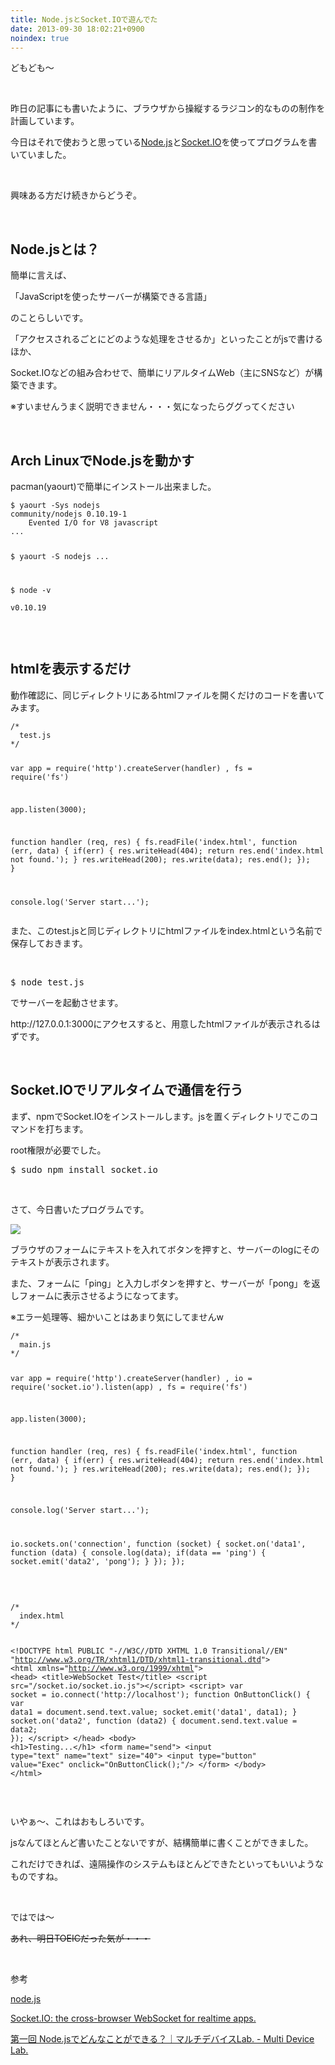 ```yaml
---
title: Node.jsとSocket.IOで遊んでた
date: 2013-09-30 18:02:21+0900
noindex: true
---
```

<p>どもども〜</p>
<p>&nbsp;</p>
<p>昨日の記事にも書いたように、ブラウザから操縦するラジコン的なものの制作を計画しています。</p>
<p>今日はそれで使おうと思っている<a href="http://nodejs.org/">Node.js</a>と<a href="http://socket.io/">Socket.IO</a>を使ってプログラムを書いていました。</p>
<p>&nbsp;</p>
<p>興味ある方だけ続きからどうぞ。</p>
<!--more-->
<p>&nbsp;</p>
<h2>Node.jsとは？</h2>
<p>簡単に言えば、</p>
<p><span class="fontsize6">「JavaScriptを使ったサーバーが構築できる言語」</span></p>
<p>のことらしいです。</p>
<p>「アクセスされるごとにどのような処理をさせるか」といったことがjsで書けるほか、</p>
<p>Socket.IOなどの組み合わせで、簡単にリアルタイムWeb（主にSNSなど）が構築できます。</p>
<p><span class="fontsize1">※すいませんうまく説明できません・・・気になったらググってください</span></p>
<p>&nbsp;</p>
<h2>Arch LinuxでNode.jsを動かす</h2>
<p>pacman(yaourt)で簡単にインストール出来ました。</p>
<pre class="prettyprint linenums">
<code>$ yaourt -Sys nodejs         
community/nodejs 0.10.19-1
    Evented I/O for V8 javascript
...

$ yaourt -S nodejs
...

$ node -v           
v0.10.19
</code></pre>
<p>&nbsp;</p>
<h2>htmlを表示するだけ</h2>
<p>動作確認に、同じディレクトリにあるhtmlファイルを開くだけのコードを書いてみます。</p>
<pre class="prettyprint linenums">
<code>/*
  test.js
*/

var app = require('http').createServer(handler)
  , fs = require('fs')

app.listen(3000);

function handler (req, res) {
  fs.readFile('index.html',
  function (err, data) {
    if(err) {
      res.writeHead(404);
      return res.end('index.html not found.');
    }
    res.writeHead(200);
    res.write(data);
    res.end();
  });
}

console.log('Server start...');
</code></pre>
<p>また、このtest.jsと同じディレクトリにhtmlファイルをindex.htmlという名前で保存しておきます。</p>
<p>&nbsp;</p>
<pre class="prettyprint linenums">
$ node test.js
</pre>
<p>でサーバーを起動させます。</p>
<p>http://127.0.0.1:3000にアクセスすると、用意したhtmlファイルが表示されるはずです。</p>
<p>&nbsp;</p>
<h2>Socket.IOでリアルタイムで通信を行う</h2>
<p>まず、npmでSocket.IOをインストールします。jsを置くディレクトリでこのコマンドを打ちます。</p>
<p>root権限が必要でした。</p>
<pre class="prettyprint linenums">
$ sudo npm install socket.io
</pre>
<p>&nbsp;</p>
<p>さて、今日書いたプログラムです。</p>
<p><img src="https://lh3.googleusercontent.com/-PoZ-ymBXQN4/Ukk81_JSGnI/AAAAAAAACnU/FfGkx9Qeh3c/s640/Screenshot%2520from%25202013-09-30%252017%253A55%253A27.png" /></p>
<p>ブラウザのフォームにテキストを入れてボタンを押すと、サーバーのlogにそのテキストが表示されます。</p>
<p>また、フォームに「ping」と入力しボタンを押すと、サーバーが「pong」を返しフォームに表示させるようになってます。</p>
<p>※エラー処理等、細かいことはあまり気にしてませんw</p>
<pre class="prettyprint linenums">
<code>/*
  main.js
*/

var app = require('http').createServer(handler)
  , io = require('socket.io').listen(app)
  , fs = require('fs')

app.listen(3000);

function handler (req, res) {
  fs.readFile('index.html',
  function (err, data) {
    if(err) {
      res.writeHead(404);
      return res.end('index.html not found.');
    }
    res.writeHead(200);
    res.write(data);
    res.end();
  });
}

console.log('Server start...');

io.sockets.on('connection', function (socket) {
  socket.on('data1', function (data) {
    console.log(data);
    if(data == 'ping') {
      socket.emit('data2', 'pong');
    }
  });
});
</code></pre>
<p>&nbsp;</p>
<pre class="prettyprint linenums">
<code>/*
  index.html
*/

&lt;!DOCTYPE html PUBLIC "-//W3C//DTD XHTML 1.0 Transitional//EN"
"http://www.w3.org/TR/xhtml1/DTD/xhtml1-transitional.dtd"&gt;
&lt;html xmlns="http://www.w3.org/1999/xhtml"&gt;
  &lt;head&gt;
    &lt;title&gt;WebSocket Test&lt;/title&gt;
    &lt;script src="/socket.io/socket.io.js"&gt;&lt;/script&gt;
    &lt;script&gt;
      var socket = io.connect('http://localhost');
      function OnButtonClick() {
        var data1 = document.send.text.value;
        socket.emit('data1', data1);
      }
      socket.on('data2', function (data2) {
        document.send.text.value = data2;
      });
    &lt;/script&gt;
  &lt;/head&gt;
  &lt;body&gt;
    &lt;h1&gt;Testing...&lt;/h1&gt;
    &lt;form name="send"&gt;
      &lt;input type="text" name="text" size="40"&gt;
      &lt;input type="button" value="Exec" onclick="OnButtonClick();"/&gt;
    &lt;/form&gt;
  &lt;/body&gt;
&lt;/html&gt;
</code></pre>
<p>&nbsp;</p>
<p>いやぁ〜、これはおもしろいです。</p>
<p>jsなんてほとんど書いたことないですが、結構簡単に書くことができました。</p>
<p>これだけできれば、遠隔操作のシステムもほとんどできたといってもいいようなものですね。</p>
<p>&nbsp;</p>
<p>ではでは〜</p>
<p><del><span class="fontsize1">あれ、明日TOEICだった気が・・・</span></del></p>
<p>&nbsp;</p>
<p>参考</p>
<p><a href="http://nodejs.org/">node.js</a></p>
<p><a href="http://socket.io/">Socket.IO: the cross-browser WebSocket for realtime apps.</a></p>
<p><a href="http://mdlab.jp/project/node_js/01.html">第一回 Node.jsでどんなことができる？｜マルチデバイスLab. - Multi Device Lab.</a></p>
